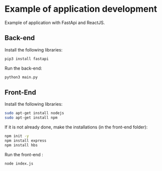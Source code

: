 # Example of application development

Example of application with FastApi and ReactJS.

## Back-end
Install the following libraries:

```python
pip3 install fastapi
```
Run the back-end:

```python
python3 main.py
```

## Front-End

Install the following libraries:

```bash
sudo apt-get install nodejs
sudo apt-get install npm
```
If it is not already done, make the installations (in the front-end folder):

```bash
npm init -y
npm install express
npm install hbs
```

Run the front-end :
```bash
node index.js
```
